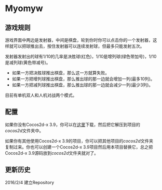# Myomyw
## 游戏规则
游戏界面中两边是发射器，中间是棋盘，轮到你时你可以点击你的一个发射器，这样就可以把球推出去，按住发射器可以连续发射球，但最多只能发射五次。

发射器发射出的球有1/10的几率是决胜球(红色)，1/10是增列球(绿色带加号)，1/10是减列球(黄色带减号)。

* 如果一方把决胜球推出棋盘，那么这一方就算失败。
* 如果一方把增列球推出棋盘，那么推出球的那一边就会增加一列(最多10列)。
* 如果一方把减列球推出棋盘，那么推出球的那一边就会减少一列(最少3列)。

目前有单机双人和人机对战两个模式。

## 配置
如果你没有Cocos2d-x 3.9，你可以在[这里](http://www.cocos2d-x.org/filedown/cocos2d-x-3.9.zip)下载，然后把它解压到项目的*cocos2d*文件夹中。

如果你有其他使用Cocos2d-x 3.9的项目，你可以把其他项目的*cocos2d*文件夹复制过来。你也可以创建一个Cocos2d-x 3.9项目然后用本项目替换它，总之把Cocos2d-x 3.9源码放到*cocos2d*文件夹就对了。

## 更新历史
2016/2/4 建立Repository